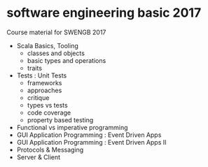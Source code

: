 # software engineering basic 2017 

Course material for SWENGB 2017

- Scala Basics, Tooling
  - classes and objects
  - basic types and operations
  - traits
- Tests : Unit Tests
  - frameworks
  - approaches
  - critique
  - types vs tests
  - code coverage
  - property based testing
- Functional vs imperative programming
- GUI Application Programming : Event Driven Apps
- GUI Application Programming : Event Driven Apps II
- Protocols & Messaging
- Server & Client


